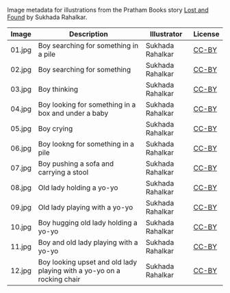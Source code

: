 Image metadata for illustrations from the Pratham Books story [Lost and Found](https://storyweaver.org.in/stories/356-lost-and-found) by Sukhada Rahalkar.

Image | Description | Illustrator | License
----- | ----------- | ----------- | -------
01.jpg | Boy searching for something in a pile | Sukhada Rahalkar | [CC-BY](https://creativecommons.org/licenses/by/4.0/)
02.jpg | Boy searching for something | Sukhada Rahalkar | [CC-BY](https://creativecommons.org/licenses/by/4.0/)
03.jpg | Boy thinking | Sukhada Rahalkar | [CC-BY](https://creativecommons.org/licenses/by/4.0/)
04.jpg | Boy looking for something in a box and under a baby | Sukhada Rahalkar | [CC-BY](https://creativecommons.org/licenses/by/4.0/)
05.jpg | Boy crying | Sukhada Rahalkar | [CC-BY](https://creativecommons.org/licenses/by/4.0/)
06.jpg | Boy lookng for something in a pile  | Sukhada Rahalkar | [CC-BY](https://creativecommons.org/licenses/by/4.0/)
07.jpg | Boy pushing a sofa and carrying a stool | Sukhada Rahalkar | [CC-BY](https://creativecommons.org/licenses/by/4.0/)
08.jpg | Old lady holding a yo-yo | Sukhada Rahalkar | [CC-BY](https://creativecommons.org/licenses/by/4.0/)
09.jpg | Old lady playing with a yo-yo | Sukhada Rahalkar | [CC-BY](https://creativecommons.org/licenses/by/4.0/)
10.jpg | Boy hugging old lady holding a yo-yo | Sukhada Rahalkar | [CC-BY](https://creativecommons.org/licenses/by/4.0/)
11.jpg | Boy and old lady playing with a yo-yo | Sukhada Rahalkar | [CC-BY](https://creativecommons.org/licenses/by/4.0/)
12.jpg | Boy looking upset and old lady playing with a yo-yo on a rocking chair | Sukhada Rahalkar | [CC-BY](https://creativecommons.org/licenses/by/4.0/)